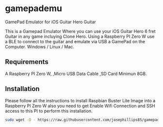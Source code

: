 # gamepademu
GamePad Emulator for iOS Guitar Hero Guitar

This is a Gamepad Emulator Where you can use your iOS Guitar Hero 6 fret Guitar in any game incluying Clone Hero.
Using a Raspberry PI Zero W use a BLE to connect to the guitar and emulate via USB a GamePad on the Computer. 
Windows / Linux / Mac.

## Requirements

A Raspberry PI Zero W, 
,Micro USB Data Cable
,SD Card Minimun 8GB.


## Installation

Please follow all the instructions to install Raspbian Buster Lite Image into a Raspberry PI Zero W also you need to get
Enable Wifi Connection and SSH access to this PI to perform this installation.


```bash
sudo wget -O - https://raw.githubusercontent.com/josephillips85/gamepademu/master/installer/install.sh | bash
```
